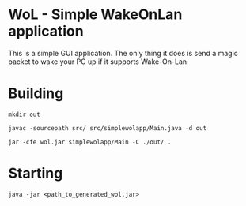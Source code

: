 # WoL - Simple WakeOnLan application

This is a simple GUI application. The only thing it does is send a magic packet to wake your PC up if it supports Wake-On-Lan

# Building
```
mkdir out

javac -sourcepath src/ src/simplewolapp/Main.java -d out

jar -cfe wol.jar simplewolapp/Main -C ./out/ .
```
# Starting
```
java -jar <path_to_generated_wol.jar>
```
